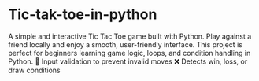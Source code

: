 # Tic-tak-toe-in-python
A simple and interactive Tic Tac Toe game built with Python. Play against a friend locally and enjoy a smooth, user-friendly interface. This project is perfect for beginners learning game logic, loops, and condition handling in Python.  📝  Input validation to prevent invalid moves ❌  Detects win, loss, or draw conditions 
